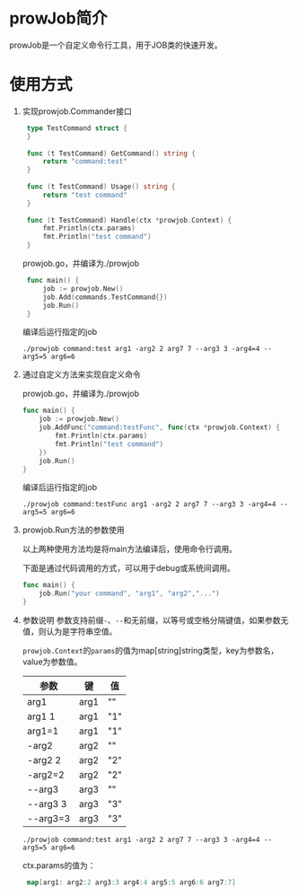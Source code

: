 # prowJob简介

prowJob是一个自定义命令行工具，用于JOB类的快速开发。

# 使用方式

1. 实现prowjob.Commander接口
   ```go
    type TestCommand struct {
    }
    
    func (t TestCommand) GetCommand() string {
        return "command:test"
    }
    
    func (t TestCommand) Usage() string {
        return "test command"
    }
    
    func (t TestCommand) Handle(ctx *prowjob.Context) {
        fmt.Println(ctx.params)
        fmt.Println("test command")
    }
   ```
   prowjob.go，并编译为./prowjob
   ```go
    func main() {
        job := prowjob.New()
        job.Add(commands.TestCommand{})
        job.Run()
    }
   ```
   编译后运行指定的job
   ```shell
   ./prowjob command:test arg1 -arg2 2 arg7 7 --arg3 3 -arg4=4 --arg5=5 arg6=6
   ```
2. 通过自定义方法来实现自定义命令

   prowjob.go，并编译为./prowjob
    ```go
    func main() {
        job := prowjob.New()
        job.AddFunc("command:testFunc", func(ctx *prowjob.Context) {
			fmt.Println(ctx.params)
            fmt.Println("test command")
        })
        job.Run()
    }
    ```
   编译后运行指定的job
   ```shell
   ./prowjob command:testFunc arg1 -arg2 2 arg7 7 --arg3 3 -arg4=4 --arg5=5 arg6=6
   ```
3. prowjob.Run方法的参数使用

   以上两种使用方法均是将main方法编译后，使用命令行调用。

   下面是通过代码调用的方式，可以用于debug或系统间调用。
    ```go
    func main() {
        job.Run("your command", "arg1", "arg2","...")
    }
    ```

4. 参数说明
   参数支持前缀`-`、`--`和无前缀，以等号或空格分隔键值，如果参数无值，则认为是字符串空值。

   `prowjob.Context`的`params`的值为map[string]string类型，key为参数名，value为参数值。

   | 参数       | 键    | 值   |
   |----------|------|-----|
   | arg1     | arg1 | ""  |
   | arg1 1   | arg1 | "1" |
   | arg1=1   | arg1 | "1" |
   | -arg2    | arg2 | ""  |
   | -arg2 2  | arg2 | "2" |
   | -arg2=2  | arg2 | "2" |
   | --arg3   | arg3 | ""  |
   | --arg3 3 | arg3 | "3" |
   | --arg3=3 | arg3 | "3" |

   ```shell
   ./prowjob command:test arg1 -arg2 2 arg7 7 --arg3 3 -arg4=4 --arg5=5 arg6=6
   ```
   ctx.params的值为：
   ```go
    map[arg1: arg2:2 arg3:3 arg4:4 arg5:5 arg6:6 arg7:7]
   ```
